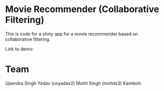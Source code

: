 # Movie Recommender (Collaborative Filtering)

This is code for a shiny app for a movie recommender based on collaborative filtering. 

Link to demo:

# Team 
Upendra Singh Yadav (usyadav2)
Mohit Singh (mohits3)
Kamlesh

